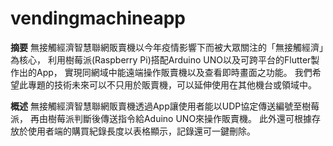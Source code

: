 # vendingmachineapp


**摘要**
無接觸經濟智慧聯網販賣機以今年疫情影響下而被大眾關注的「無接觸經濟」為核心，
利用樹莓派(Raspberry Pi)搭配Arduino UNO以及可跨平台的Flutter製作出的App，
實現同網域中能遠端操作販賣機以及查看即時畫面之功能。
我們希望此專題的技術未來可以不只用於販賣機，可以延伸使用在其他機台或領域中。

**概述**
無接觸經濟智慧聯網販賣機透過App讓使用者能以UDP協定傳送編號至樹莓派，
再由樹莓派判斷後傳送指令給Aduino UNO來操作販賣機。
此外還可根據存放於使用者端的購買紀錄長度以表格顯示，記錄還可一鍵刪除。
